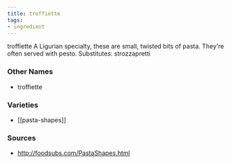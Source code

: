 ```yaml
---
title: troffiette
tags:
- ingredient
---
```

troffiette A Ligurian specialty, these are small, twisted bits of pasta. They're often served with pesto. Substitutes: strozzapretti

### Other Names

* troffiette

### Varieties

* [[pasta-shapes]]

### Sources
* http://foodsubs.com/PastaShapes.html
